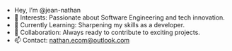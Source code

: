 - Hey, I’m @jean-nathan  
- 👀 Interests: Passionate about Software Engineering and tech innovation.  
- 🌱 Currently Learning: Sharpening my skills as a developer.  
- 💪 Collaboration: Always ready to contribute to exciting projects.  
- 📫 Contact: nathan.ecom@outlook.com  
